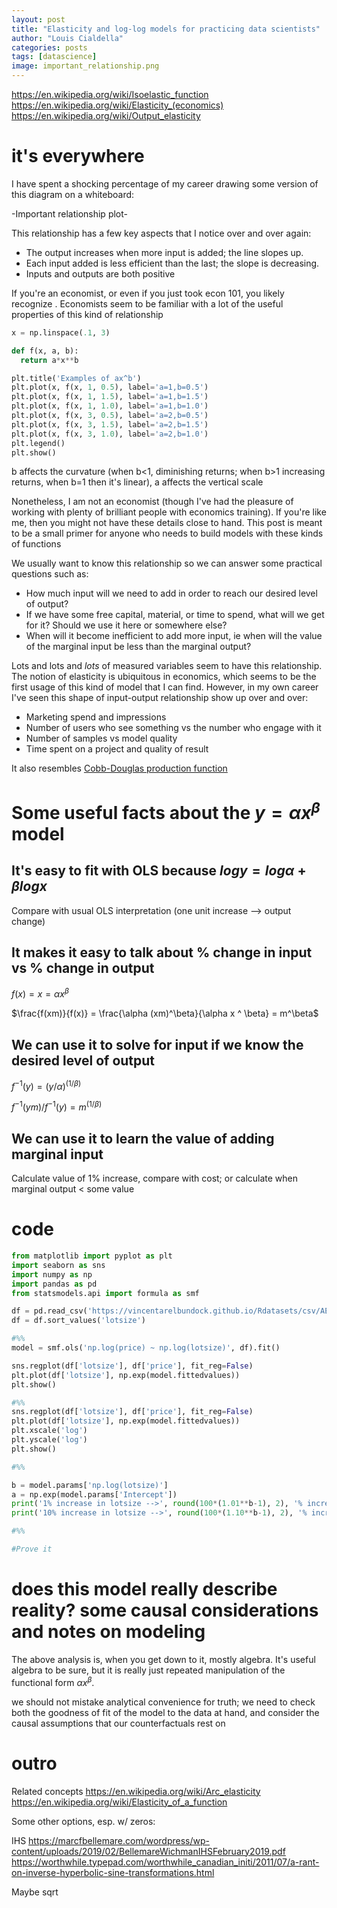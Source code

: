 ```yaml
---
layout: post
title: "Elasticity and log-log models for practicing data scientists"
author: "Louis Cialdella"
categories: posts
tags: [datascience]
image: important_relationship.png
---
```


https://en.wikipedia.org/wiki/Isoelastic_function
https://en.wikipedia.org/wiki/Elasticity_(economics)
https://en.wikipedia.org/wiki/Output_elasticity

# it's everywhere

I have spent a shocking percentage of my career drawing some version of this diagram on a whiteboard:

-Important relationship plot-

This relationship has a few key aspects that I notice over and over again:
* The output increases when more input is added; the line slopes up.
* Each input added is less efficient than the last; the slope is decreasing.
* Inputs and outputs are both positive

If you're an economist, or even if you just took econ 101, you likely recognize . Economists seem to be familiar with a lot of the useful properties of this kind of relationship 

```python
x = np.linspace(.1, 3)

def f(x, a, b):
  return a*x**b

plt.title('Examples of ax^b')
plt.plot(x, f(x, 1, 0.5), label='a=1,b=0.5')
plt.plot(x, f(x, 1, 1.5), label='a=1,b=1.5')
plt.plot(x, f(x, 1, 1.0), label='a=1,b=1.0')
plt.plot(x, f(x, 3, 0.5), label='a=2,b=0.5')
plt.plot(x, f(x, 3, 1.5), label='a=2,b=1.5')
plt.plot(x, f(x, 3, 1.0), label='a=2,b=1.0')
plt.legend()
plt.show()
```
b affects the curvature (when b<1, diminishing returns; when b>1 increasing returns, when b=1 then it's linear), a affects the vertical scale

Nonetheless, I am not an economist (though I've had the pleasure of working with plenty of brilliant people with economics training). If you're like me, then you might not have these details close to hand. This post is meant to be a small primer for anyone who needs to build models with these kinds of functions

We usually want to know this relationship so we can answer some practical questions such as:
* How much input will we need to add in order to reach our desired level of output?
* If we have some free capital, material, or time to spend, what will we get for it? Should we use it here or somewhere else?
* When will it become inefficient to add more input, ie when will the value of the marginal input be less than the marginal output?

Lots and lots and _lots_ of measured variables seem to have this relationship. The notion of elasticity is ubiquitous in economics, which seems to be the first usage of this kind of model that I can find. However, in my own career I've seen this shape of input-output relationship show up over and over:
* Marketing spend and impressions
* Number of users who see something vs the number who engage with it
* Number of samples vs model quality
* Time spent on a project and quality of result

It also resembles [Cobb-Douglas production function](https://en.wikipedia.org/wiki/Cobb%E2%80%93Douglas_production_function)

# Some useful facts about the $y = \alpha x ^\beta$ model

## It's easy to fit with OLS because $log y = log \alpha + \beta log x$

Compare with usual OLS interpretation (one unit increase --> output change)

## It makes it easy to talk about % change in input vs % change in output

$f(x) = x = \alpha x ^ \beta$

$\frac{f(xm)}{f(x)} = \frac{\alpha (xm)^\beta}{\alpha x ^ \beta} = m^\beta$

## We can use it to solve for input if we know the desired level of output

$f^{-1}(y) = (y/\alpha)^(1/\beta)$

$f^{-1}(ym) / f^{-1}(y) = m^(1/\beta)$

## We can use it to learn the value of adding marginal input

Calculate value of 1% increase, compare with cost; or calculate when marginal output < some value

# code

```python
from matplotlib import pyplot as plt
import seaborn as sns
import numpy as np
import pandas as pd 
from statsmodels.api import formula as smf

df = pd.read_csv('https://vincentarelbundock.github.io/Rdatasets/csv/AER/HousePrices.csv')
df = df.sort_values('lotsize')

#%%
model = smf.ols('np.log(price) ~ np.log(lotsize)', df).fit()

sns.regplot(df['lotsize'], df['price'], fit_reg=False)
plt.plot(df['lotsize'], np.exp(model.fittedvalues))
plt.show()

#%%
sns.regplot(df['lotsize'], df['price'], fit_reg=False)
plt.plot(df['lotsize'], np.exp(model.fittedvalues))
plt.xscale('log')
plt.yscale('log')
plt.show()

#%%

b = model.params['np.log(lotsize)']
a = np.exp(model.params['Intercept'])
print('1% increase in lotsize -->', round(100*(1.01**b-1), 2), '% increase in price')
print('10% increase in lotsize -->', round(100*(1.10**b-1), 2), '% increase in price')

#%%

#Prove it
```

# does this model really describe reality? some causal considerations and notes on modeling

The above analysis is, when you get down to it, mostly algebra. It's useful algebra to be sure, but it is really just repeated manipulation of the functional form $\alpha x ^ \beta$. 

we should not mistake analytical convenience for truth; we need to check both the goodness of fit of the model to the data at hand, and consider the causal assumptions that our counterfactuals rest on

# outro

Related concepts
https://en.wikipedia.org/wiki/Arc_elasticity
https://en.wikipedia.org/wiki/Elasticity_of_a_function

Some other options, esp. w/ zeros:

IHS
https://marcfbellemare.com/wordpress/wp-content/uploads/2019/02/BellemareWichmanIHSFebruary2019.pdf
https://worthwhile.typepad.com/worthwhile_canadian_initi/2011/07/a-rant-on-inverse-hyperbolic-sine-transformations.html

Maybe sqrt

